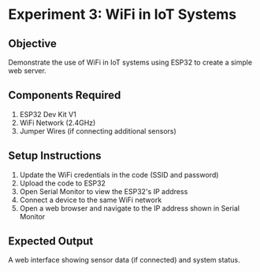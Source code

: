 # Experiment 3: WiFi in IoT Systems

## Objective
Demonstrate the use of WiFi in IoT systems using ESP32 to create a simple web server.

## Components Required
1. ESP32 Dev Kit V1
2. WiFi Network (2.4GHz)
3. Jumper Wires (if connecting additional sensors)

## Setup Instructions
1. Update the WiFi credentials in the code (SSID and password)
2. Upload the code to ESP32
3. Open Serial Monitor to view the ESP32's IP address
4. Connect a device to the same WiFi network
5. Open a web browser and navigate to the IP address shown in Serial Monitor

## Expected Output
A web interface showing sensor data (if connected) and system status.
